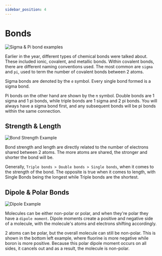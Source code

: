```yaml
---
sidebar_position: 4
---
```


# Bonds

![Sigma & Pi bond examples](/img/chemistry/sigma-and-pi.png)

Earlier in the year, different types of chemical bonds were talked about. These included ionic, covalent, and metallic bonds. Within covalent bonds, there are different naming conventions used. The most common are `sigma` and `pi`, used to term the number of covalent bonds between 2 atoms.

Sigma bonds are denoted by the `σ` symbol. Every single bond formed is a sigma bond.

Pi bonds on the other hand are shown by the `π` symbol. Double bonds are 1 sigma and 1 pi bonds, while triple bonds are 1 sigma and 2 pi bonds. You will always have a sigma bond first, and any subsequent bonds will be pi bonds within the same connection.

## Strength & Length

![Bond Strength Example](/img/chemistry/bond-strength.png)

Bond strength and length are directly related to the number of electrons shared between 2 atoms. The more atoms are shared, the stronger and shorter the bond will be.

Generally, `Triple bonds > Double bonds > Single bonds`, when it comes to the strength of the bond. The opposite is true when it comes to length, with Single Bonds being the longest while Triple bonds are the shortest.

## Dipole & Polar Bonds

![Dipole Example](/img/chemistry/dipole-moment.jpg)

Molecules can be either non-polar or polar, and when they're polar they have a `dipole moment`. Dipole moments create a positive and negative side of a molecule, with the molecule's atoms and electrons shifting accordingly.

2 atoms can be polar, but the overall molecule can still be non-polar. This is shown in the bottom left example, where fluorine is more negative while boron is more positive. Because this polar dipole moment occurs on all sides, it cancels out and as a result, the molecule is non-polar.